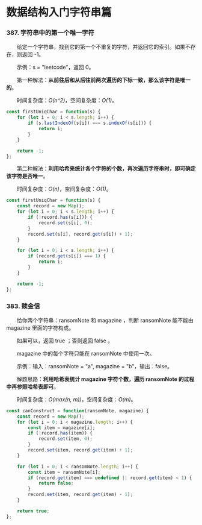 # 数据结构入门字符串篇

### 387. 字符串中的第一个唯一字符

&emsp;&emsp;给定一个字符串，找到它的第一个不重复的字符，并返回它的索引。如果不存在，则返回 -1。

&emsp;&emsp;示例：s = "leetcode"，返回 0。

&emsp;&emsp;第一种解法：**从前往后和从后往前两次遍历的下标一致，那么该字符是唯一的**。

&emsp;&emsp;时间复杂度：*O(n^2)*，空间复杂度：*O(1)*。

```JavaScript
const firstUniqChar = function(s) {
    for (let i = 0; i < s.length; i++) {
        if (s.lastIndexOf(s[i]) === s.indexOf(s[i])) {
            return i;
        }
    }

    return -1;
};
```

&emsp;&emsp;第二种解法：**利用哈希来统计各个字符的个数，再次遍历字符串时，即可确定该字符是否唯一**。

&emsp;&emsp;时间复杂度：*O(n)*，空间复杂度：*O(1)*。

```JavaScript
const firstUniqChar = function(s) {
    const record = new Map();
    for (let i = 0; i < s.length; i++) {
        if (!record.has(s[i])) {
            record.set(s[i], 0);
        }
        record.set(s[i], record.get(s[i]) + 1);
    }

    for (let i = 0; i < s.length; i++) {
        if (record.get(s[i]) === 1) {
            return i;
        }
    }

    return -1;
};
```

### 383. 赎金信

&emsp;&emsp;给你两个字符串：ransomNote 和 magazine ，判断 ransomNote 能不能由 magazine 里面的字符构成。

&emsp;&emsp;如果可以，返回 true ；否则返回 false 。

&emsp;&emsp;magazine 中的每个字符只能在 ransomNote 中使用一次。

&emsp;&emsp;示例：输入：ransomNote = "a", magazine = "b"，输出：false。

&emsp;&emsp;解题思路：**利用哈希表统计 magazine 字符个数，遍历 ransomNote 的过程中再参照哈希表即可**。

&emsp;&emsp;时间复杂度：*O(max(n, m))*，空间复杂度：*O(m)*。

```JavaScript
const canConstruct = function(ransomNote, magazine) {
    const record = new Map();
    for (let i = 0; i < magazine.length; i++) {
        const item = magazine[i];
        if (!record.has(item)) {
            record.set(item, 0);
        }
        record.set(item, record.get(item) + 1);
    }

    for (let i = 0; i < ransomNote.length; i++) {
        const item = ransomNote[i];
        if (record.get(item) === undefined || record.get(item) < 1) {
            return false;
        }
        record.set(item, record.get(item) - 1);
    }

    return true;
};
```